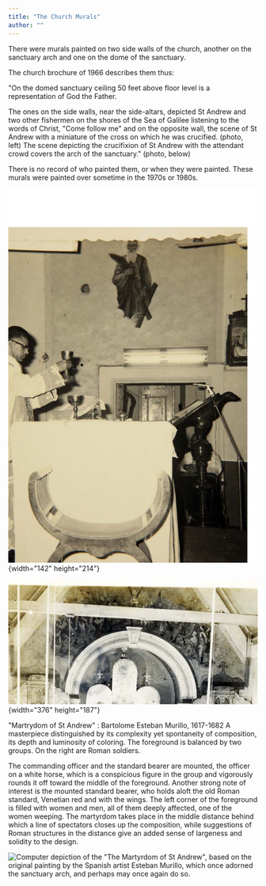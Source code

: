 ```yaml
---
title: "The Church Murals"
author: ""
---
```


There were murals painted on two side walls of the church, another on
the sanctuary arch and one on the dome of the sanctuary.

The church brochure of 1966 describes them thus:

"On the domed sanctuary ceiling 50 feet above floor level is a
representation of God the Father.

The ones on the side walls, near the side-altars, depicted
St Andrew and two other fishermen on the shores of the Sea of Galilee
listening to the words of Christ, "Come follow me" and on the opposite
wall, the scene of St Andrew with a miniature of the cross on which he
was crucified. (photo, left)
The scene depicting the crucifixion of
St Andrew with the attendant crowd covers the arch of the sanctuary."
(photo, below)

There is no record of who painted them, or when they were painted. These
murals were painted over sometime in the 1970s or 1980s.

![Photograph showing mural of St Andrew on north side wall.](./StAndre2.jpg){width="142" height="214"}

![Photograph showing original mural over sanctuary arch.](./MurilloF.jpg){width="376" height="187"}

"Martrydom of St Andrew" : Bartolome Esteban Murillo, 1617-1682
A masterpiece distinguished by its complexity yet spontaneity of
composition, its depth and
luminosity of coloring. The foreground is balanced by two groups. On the
right are Roman soldiers.

The commanding officer and the standard bearer are mounted, the officer
on a white horse,
which is a conspicious figure in the group and vigorously rounds it off
toward the middle
of the foreground. Another strong note of interest is the mounted
standard bearer, who holds aloft the old Roman standard, Venetian red
and with the wings. The left corner of the foreground is filled with
women and men, all of them deeply affected, one of the women weeping.
The martyrdom takes place in the middle distance behind which a line of
spectators closes up the composition, while suggestions of Roman
structures in the distance give an added sense of largeness and solidity
to the design.

![Computer depiction of the "The Martyrdom of St Andrew", based on the original painting by the Spanish artist Esteban Murillo, which once adorned the sanctuary
arch, and perhaps may once again do so.](./20-10-15.jpg)


